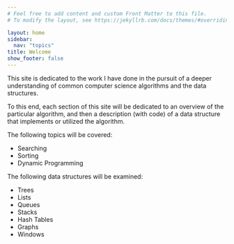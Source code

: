 ```yaml
---
# Feel free to add content and custom Front Matter to this file.
# To modify the layout, see https://jekyllrb.com/docs/themes/#overriding-theme-defaults

layout: home
sidebar:
  nav: "topics"
title: Welcome
show_footer: false
---
```

This site is dedicated to the work I have done in the pursuit of a deeper understanding of common computer science algorithms and the data structures. 

To this end, each section of this site will be dedicated to an overview of the particular algorithm, and then a description (with code) of a data structure that implements or utilized the algorithm.

The following topics will be covered:
- Searching
- Sorting
- Dynamic Programming

The following data structures will be examined:

- Trees
- Lists
- Queues
- Stacks
- Hash Tables
- Graphs
- Windows
